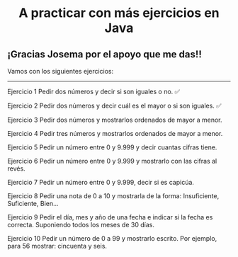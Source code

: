 
     
<h1 align="center" width="350">A practicar con más ejercicios en Java</h1>


<p align="center">
<h2>¡Gracias Josema por el apoyo que me das!!  </h2> 

Vamos con los siguientes ejercicios:
****
Ejercicio 1
Pedir dos números y decir si son iguales o no. ✅

Ejercicio 2
Pedir dos números y decir cuál es el mayor o si son iguales. ✅

Ejercicio 3
Pedir dos números y mostrarlos ordenados de mayor a menor.

Ejercicio 4
Pedir tres números y mostrarlos ordenados de mayor a menor.

Ejercicio 5
Pedir un número entre 0 y 9.999 y decir cuantas cifras tiene.

Ejercicio 6
Pedir un número entre 0 y 9.999 y mostrarlo con las cifras al revés.

Ejercicio 7
Pedir un número entre 0 y 9.999, decir si es capicúa.

Ejercicio 8
Pedir una nota de 0 a 10 y mostrarla de la forma: Insuficiente, Suficiente, Bien...

Ejercicio 9
Pedir el día, mes y año de una fecha e indicar si la fecha es correcta. Suponiendo todos los meses de
30 días.

Ejercicio 10
Pedir un número de 0 a 99 y mostrarlo escrito. Por ejemplo, para 56 mostrar: cincuenta y seis.
